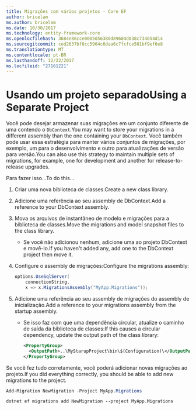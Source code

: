 ```yaml
---
title: Migrações com vários projetos - Core EF
author: bricelam
ms.author: bricelam
ms.date: 10/30/2017
ms.technology: entity-framework-core
ms.openlocfilehash: 3684e86cce0005056380d89604d038c734054d14
ms.sourcegitcommit: ced2637bf8cc5964c6daa6c7fcfce501bf9ef6e8
ms.translationtype: MT
ms.contentlocale: pt-BR
ms.lasthandoff: 12/22/2017
ms.locfileid: "27161221"
---
```

<a name="using-a-separate-project"></a><span data-ttu-id="6feeb-102">Usando um projeto separado</span><span class="sxs-lookup"><span data-stu-id="6feeb-102">Using a Separate Project</span></span>
========================
<span data-ttu-id="6feeb-103">Você pode desejar armazenar suas migrações em um conjunto diferente de uma contendo o `DbContext`.</span><span class="sxs-lookup"><span data-stu-id="6feeb-103">You may want to store your migrations in a different assembly than the one containing your `DbContext`.</span></span> <span data-ttu-id="6feeb-104">Você também pode usar essa estratégia para manter vários conjuntos de migrações, por exemplo, um para o desenvolvimento e outro para atualizações de versão para versão.</span><span class="sxs-lookup"><span data-stu-id="6feeb-104">You can also use this strategy to maintain multiple sets of migrations, for example, one for development and another for release-to-release upgrades.</span></span>

<span data-ttu-id="6feeb-105">Para fazer isso...</span><span class="sxs-lookup"><span data-stu-id="6feeb-105">To do this...</span></span>

1. <span data-ttu-id="6feeb-106">Criar uma nova biblioteca de classes.</span><span class="sxs-lookup"><span data-stu-id="6feeb-106">Create a new class library.</span></span>

2. <span data-ttu-id="6feeb-107">Adicione uma referência ao seu assembly de DbContext.</span><span class="sxs-lookup"><span data-stu-id="6feeb-107">Add a reference to your DbContext assembly.</span></span>

3. <span data-ttu-id="6feeb-108">Mova os arquivos de instantâneo de modelo e migrações para a biblioteca de classes.</span><span class="sxs-lookup"><span data-stu-id="6feeb-108">Move the migrations and model snapshot files to the class library.</span></span>
   * <span data-ttu-id="6feeb-109">Se você não adicionou nenhum, adicione uma ao projeto DbContext e movê-lo.</span><span class="sxs-lookup"><span data-stu-id="6feeb-109">If you haven't added any, add one to the DbContext project then move it.</span></span>

4. <span data-ttu-id="6feeb-110">Configure o assembly de migrações:</span><span class="sxs-lookup"><span data-stu-id="6feeb-110">Configure the migrations assembly:</span></span>

   ``` csharp
   options.UseSqlServer(
       connectionString,
       x => x.MigrationsAssembly("MyApp.Migrations"));
   ```

5. <span data-ttu-id="6feeb-111">Adicione uma referência ao seu assembly de migrações do assembly de inicialização.</span><span class="sxs-lookup"><span data-stu-id="6feeb-111">Add a reference to your migrations assembly from the startup assembly.</span></span>
   * <span data-ttu-id="6feeb-112">Se isso faz com que uma dependência circular, atualize o caminho de saída da biblioteca de classes:</span><span class="sxs-lookup"><span data-stu-id="6feeb-112">If this causes a circular dependency, update the output path of the class library:</span></span>

     ``` xml
     <PropertyGroup>
       <OutputPath>..\MyStarupProject\bin\$(Configuration)\</OutputPath>
     </PropertyGroup>
     ```

<span data-ttu-id="6feeb-113">Se você fez tudo corretamente, você poderá adicionar novas migrações ao projeto.</span><span class="sxs-lookup"><span data-stu-id="6feeb-113">If you did everything correctly, you should be able to add new migrations to the project.</span></span>

``` powershell
Add-Migration NewMigration -Project MyApp.Migrations
```
``` Console
dotnet ef migrations add NewMigration --project MyApp.Migrations
```
